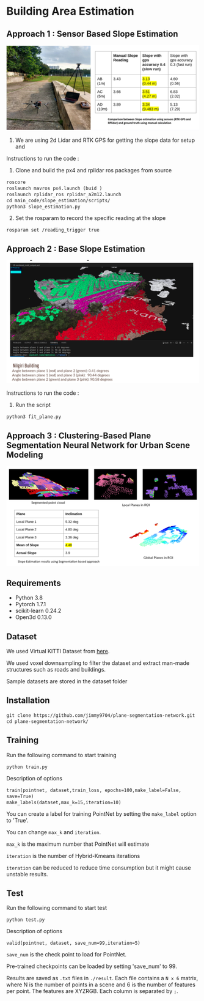 # Building Area Estimation 

## Approach 1 : Sensor Based Slope Estimation 
![fig1](./images/slope.png)

1. We are using 2d Lidar and RTK GPS for getting the slope data for setup and 

Instructions to run the code : 
1. Clone and build the px4 and rplidar ros packages from source

```
roscore
roslaunch mavros px4.launch (buid )
roslaunch rplidar_ros rplidar_a2m12.launch
cd main_code/slope_estimation/scripts/
python3 slope_estimation.py
```

2. Set the rosparam to record the specific reading at the slope

```
rosparam set /reading_trigger true
```

## Approach 2 :  Base Slope Estimation 

![fig1](./images/ransac.png)


Instructions to run the code : 
1. Run the script 

```
python3 fit_plane.py
```

## Approach 3 : Clustering-Based Plane Segmentation Neural Network for Urban Scene Modeling

![fig1](./images/result3.png)


## Requirements
* Python 3.8
* Pytorch 1.7.1
* scikit-learn 0.24.2
* Open3d 0.13.0

## Dataset

We used Virtual KITTI Dataset from <a href="https://github.com/VisualComputingInstitute/vkitti3D-dataset" target="_blank">here</a>. 

We used voxel downsampling to filter the dataset and extract man-made structures such as roads and buildings.

Sample datasets are stored in the dataset folder

## Installation
```
git clone https://github.com/jimmy9704/plane-segmentation-network.git
cd plane-segmentation-network/
```


## Training
Run the following command to start training
```
python train.py 
```
Description of options
```
train(pointnet, dataset,train_loss, epochs=100,make_label=False, save=True)
make_labels(dataset,max_k=15,iteration=10)
```
You can create a label for training PointNet by setting the ```make_label``` option to 'True'.

You can change ```max_k``` and ```iteration```.

```max_k``` is the maximum number that PointNet will estimate

```iteration``` is the number of Hybrid-Kmeans iterations

```iteration``` can be reduced to reduce time consumption but it might cause unstable results.

## Test
Run the following command to start test
```
python test.py
```
Description of options
```
valid(pointnet, dataset, save_num=99,iteration=5)
```
```save_num``` is the check point to load for PointNet.


Pre-trained checkpoints can be loaded by setting 'save_num' to 99.

Results are saved as ```.txt``` files in ```./result```. Each file contains a ```N x 6``` matrix, where N is the number of points in a scene and 6 is the number of features per point. The features are XYZRGB. Each column is separated by ```;```.


